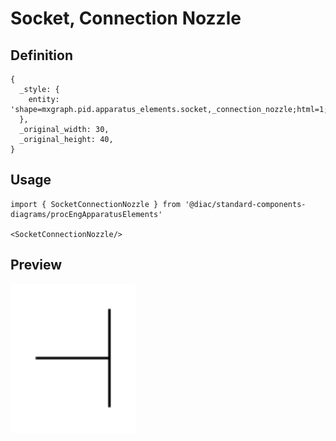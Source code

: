 # Socket, Connection Nozzle

## Definition

```
{
  _style: { 
    entity: 'shape=mxgraph.pid.apparatus_elements.socket,_connection_nozzle;html=1;pointerEvents=1;align=center;verticalLabelPosition=bottom;verticalAlign=top;dashed=0;',
  },
  _original_width: 30,
  _original_height: 40,
}
```

## Usage

```
import { SocketConnectionNozzle } from '@diac/standard-components-diagrams/procEngApparatusElements'

<SocketConnectionNozzle/>
```

## Preview

<img src="./socket-connection-nozzle.png" width="200"/>
